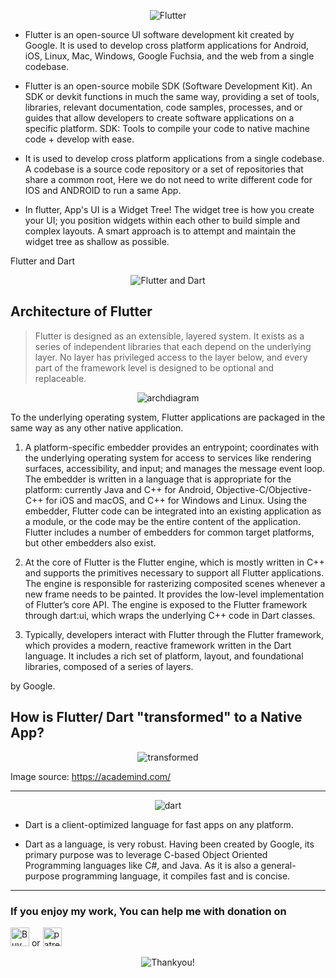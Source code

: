 <p align="center">
  <img src="https://user-images.githubusercontent.com/47301282/119260209-69b54f80-bbef-11eb-9dc5-74c142d30da6.png" alt="Flutter"/>
</p>

- Flutter is an open-source UI software development kit created by Google. It is used to develop cross platform applications for Android, iOS, Linux, Mac, Windows, Google Fuchsia, and the web from a single codebase.

- Flutter is an open-source mobile SDK (Software Development Kit). An SDK or devkit functions in much the same way, providing a set of tools, libraries, relevant documentation, code samples, processes, and or guides that allow developers to create software applications on a specific platform. SDK: Tools to compile your code to native machine code + develop with ease.

- It is used to develop cross platform applications from a single codebase. A codebase is a source code repository or a set of repositories that share a common root, Here we do not need to write different code for IOS and ANDROID to run a same App.

- In flutter, App's UI is a Widget Tree! The widget tree is how you create your UI; you position widgets within each other to build simple and complex layouts. A smart approach is to attempt and maintain the widget tree as shallow as possible.

Flutter and Dart

<p align="center">
    <img src="https://user-images.githubusercontent.com/47301282/119261049-307ede80-bbf3-11eb-82aa-1787d163d6ad.png" alt="Flutter and Dart"/>
</p>

## Architecture of Flutter

> Flutter is designed as an extensible, layered system. It exists as a series of independent libraries that each depend on the underlying layer. No layer has privileged access to the layer below, and every part of the framework level is designed to be optional and replaceable.

<p align="center">
    <img src="https://user-images.githubusercontent.com/47301282/119260348-0677ed00-bbf0-11eb-8531-e7cbbe611530.png" alt="archdiagram"/>
</p>

To the underlying operating system, Flutter applications are packaged in the same way as any other native application.

1. A platform-specific embedder provides an entrypoint; coordinates with the underlying operating system for access to services like rendering surfaces, accessibility, and input; and manages the message event loop. The embedder is written in a language that is appropriate for the platform: currently Java and C++ for Android, Objective-C/Objective-C++ for iOS and macOS, and C++ for Windows and Linux. Using the embedder, Flutter code can be integrated into an existing application as a module, or the code may be the entire content of the application. Flutter includes a number of embedders for common target platforms, but other embedders also exist.

2. At the core of Flutter is the Flutter engine, which is mostly written in C++ and supports the primitives necessary to support all Flutter applications. The engine is responsible for rasterizing composited scenes whenever a new frame needs to be painted. It provides the low-level implementation of Flutter’s core API. The engine is exposed to the Flutter framework through dart:ui, which wraps the underlying C++ code in Dart classes.

3. Typically, developers interact with Flutter through the Flutter framework, which provides a modern, reactive framework written in the Dart language. It includes a rich set of platform, layout, and foundational libraries, composed of a series of layers.

by Google.

## How is Flutter/ Dart "transformed" to a Native App?

<p align="center">
  <img src="https://user-images.githubusercontent.com/47301282/119261373-b64f5980-bbf4-11eb-9b63-aeb0d9842b18.png" alt="transformed"/>
</p>

Image source: https://academind.com/


---

<p align="center">
  <img src="https://user-images.githubusercontent.com/47301282/119260208-68842280-bbef-11eb-89bf-e86b9e967e89.png" alt="dart"/>
</p>

- Dart is a client-optimized language for fast apps on any platform.

- Dart as a language, is very robust. Having been created by Google, its primary purpose was to leverage C-based Object Oriented Programming languages like C#, and Java. As it is also a general-purpose programming language, it compiles fast and is concise.

---

### If you enjoy my work, You can help me with donation on

<a href="https://www.buymeacoffee.com/xscotophilic" target="_blank"><img src="https://cdn.buymeacoffee.com/buttons/v2/default-red.png" alt="Buy Me A Coffee" height="30"/></a> or <a href="https://www.patreon.com/xscotophilic" target="_blank"><img src="https://img.shields.io/badge/Patreon-F96854?style=for-the-badge&logo=patreon&logoColor=white" alt="patreon" height="30"/></a>

<p align="center">
  <img src="https://user-images.githubusercontent.com/47301282/119249633-c268f600-bbb7-11eb-8f83-113142958427.png" alt="Thankyou!"/>
</p>